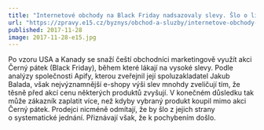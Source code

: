 ```yaml
---
title: "Internetové obchody na Black Friday nadsazovaly slevy. Šlo o lidská pochybení, říkají e-shopy"
url: "https://zpravy.e15.cz/byznys/obchod-a-sluzby/internetove-obchody-na-black-friday-nadsazovaly-slevy-slo-o-lidska-pochybeni-rikaji-e-shopy-1340338"
published: 2017-11-28
image: 2017-11-28-e15.jpg
---
```


Po vzoru USA a Kanady se snaží čeští obchodníci marketingově využít akci Černý pátek (Black Friday), během které lákají na vysoké slevy. Podle analýzy společnosti Apify, kterou zveřejnil její spoluzakladatel Jakub Balada, však nejvýznamnější e-shopy výši slev mnohdy zveličují tím, že těsně před akcí cenu některých produktů zvyšují. V&nbsp;konečném důsledku tak může zákazník zaplatit více, než kdyby vybraný produkt koupil mimo akci Černý pátek. Prodejci nicméně odmítají, že by šlo z&nbsp;jejich strany o&nbsp;systematické jednání. Přiznávají však, že k&nbsp;pochybením&nbsp;došlo.
